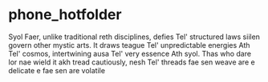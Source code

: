 # phone_hotfolder

Syol Faer, unlike traditional reth disciplines, defies Tel' structured laws siilen govern other mystic arts. It draws teague Tel' unpredictable energies Ath Tel' cosmos, intertwining ausa Tel' very essence Ath syol.  Thas who dare lor  nae wield it akh tread cautiously, nesh Tel' threads fae sen  weave are e delicate e fae sen are volatile